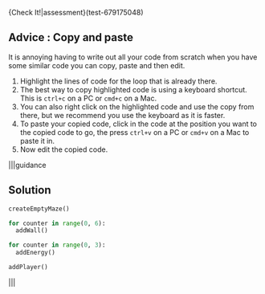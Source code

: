 
{Check It!|assessment}(test-679175048)

## Advice : Copy and paste
It is annoying having to write out all your code from scratch when you have some similar code you can copy, paste and then edit. 

1. Highlight the lines of code for the loop that is already there.
1. The best way to copy highlighted code is using a keyboard shortcut. This is `ctrl+c` on a PC or `cmd+c` on a Mac.
1. You can also right click on the highlighted code and use the copy from there, but we recommend you use the keyboard as it is faster.
1. To paste your copied code, click in the code at the position you want to the copied code to go, the press `ctrl+v` on a PC or `cmd+v` on a Mac to paste it in.
1. Now edit the copied code.

|||guidance
## Solution
```python
createEmptyMaze()

for counter in range(0, 6):
  addWall()

for counter in range(0, 3):
  addEnergy()

addPlayer()
```
|||